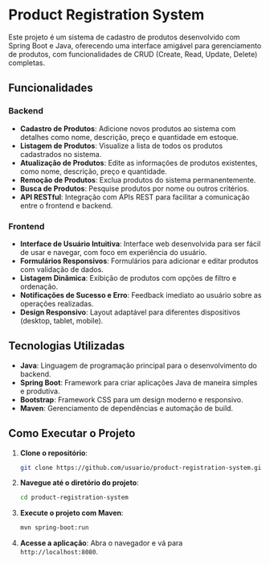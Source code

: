 # Product Registration System

Este projeto é um sistema de cadastro de produtos desenvolvido com Spring Boot e Java, oferecendo uma interface amigável para gerenciamento de produtos, com funcionalidades de CRUD (Create, Read, Update, Delete) completas.

## Funcionalidades

### Backend
- **Cadastro de Produtos**: Adicione novos produtos ao sistema com detalhes como nome, descrição, preço e quantidade em estoque.
- **Listagem de Produtos**: Visualize a lista de todos os produtos cadastrados no sistema.
- **Atualização de Produtos**: Edite as informações de produtos existentes, como nome, descrição, preço e quantidade.
- **Remoção de Produtos**: Exclua produtos do sistema permanentemente.
- **Busca de Produtos**: Pesquise produtos por nome ou outros critérios.
- **API RESTful**: Integração com APIs REST para facilitar a comunicação entre o frontend e backend.

### Frontend
- **Interface de Usuário Intuitiva**: Interface web desenvolvida para ser fácil de usar e navegar, com foco em experiência do usuário.
- **Formulários Responsivos**: Formulários para adicionar e editar produtos com validação de dados.
- **Listagem Dinâmica**: Exibição de produtos com opções de filtro e ordenação.
- **Notificações de Sucesso e Erro**: Feedback imediato ao usuário sobre as operações realizadas.
- **Design Responsivo**: Layout adaptável para diferentes dispositivos (desktop, tablet, mobile).

## Tecnologias Utilizadas

- **Java**: Linguagem de programação principal para o desenvolvimento do backend.
- **Spring Boot**: Framework para criar aplicações Java de maneira simples e produtiva.
- **Bootstrap**: Framework CSS para um design moderno e responsivo.
- **Maven**: Gerenciamento de dependências e automação de build.

## Como Executar o Projeto

1. **Clone o repositório**:
   ```bash
   git clone https://github.com/usuario/product-registration-system.git
   ```

2. **Navegue até o diretório do projeto**:
   ```bash
   cd product-registration-system
   ```

3. **Execute o projeto com Maven**:
   ```bash
   mvn spring-boot:run
   ```

4. **Acesse a aplicação**:
   Abra o navegador e vá para `http://localhost:8080`.
